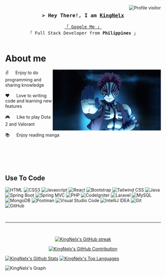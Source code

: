 

<a href="https://komarev.com/ghpvc/?username=KingNelx">
  <img align="right" src="https://komarev.com/ghpvc/?username=KingNelx&label=Visitors&color=0e75b6&style=flat" alt="Profile visitor" />
</a>

<!-- Intro  -->
<h3 align="center">
        <samp>&gt; Hey There!, I am
                <b><a target="_blank" href="https://king-nelx-dev.vercel.app/index.html">KingNelx</a></b>
        </samp>
</h3>


<p align="center"> 
  <samp>
    <a href="[https://www.google.com/search?q=Al+Siam](https://www.linkedin.com/in/jonel-tapia-894907247/?originalSubdomain=ph)">「 Google Me 」</a>
    <br>
    「 Full Stack Developer from <b> Philippines </b> 」
    <br>
    <br>
  </samp>
</p>

 
 # About me
 
<p>
  <img align="right" width="350" src="akazagif.gif" alt="Coding gif" />
  
  ✌️  &emsp; Enjoy to do programming and sharing knowledge <br/><br/>
  ❤️ &emsp; Love to writing code and learning new features <br/><br/>
  🎮 &emsp; Like to play Dota 2 and Valorant<br/><br/>
  📚 &emsp; Enjoy reading manga<br/><br/>
</p>

<br/>
<br/>
<br/>

## Use To Code

![HTML](https://img.shields.io/badge/HTML5-E34F26?style=for-the-badge&logo=html5&logoColor=white)
![CSS3](https://img.shields.io/badge/CSS3-1572B6?style=for-the-badge&logo=css3&logoColor=white)
![Javascript](https://img.shields.io/badge/Javascript-F0DB4F?style=for-the-badge&labelColor=black&logo=javascript&logoColor=F0DB4F)
![React](https://img.shields.io/badge/-React-61DBFB?style=for-the-badge&labelColor=black&logo=react&logoColor=61DBFB)
![Bootstrap](https://img.shields.io/badge/Bootstrap-563D7C?style=for-the-badge&logo=bootstrap&logoColor=white)
![Tailwind CSS](https://img.shields.io/badge/tailwindcss-38B2AC?style=for-the-badge&logo=tailwind-css&logoColor=white)
![Java](https://img.shields.io/badge/Java-007396?style=for-the-badge&logo=java&logoColor=white)
![Spring Boot](https://img.shields.io/badge/Spring%20Boot-6DB33F?style=for-the-badge&logo=spring-boot&logoColor=white)
![Spring MVC](https://img.shields.io/badge/Spring-6DB33F?style=for-the-badge&logo=spring&logoColor=white)
![PHP](https://img.shields.io/badge/PHP-777BB4?style=for-the-badge&logo=php&logoColor=white)
![CodeIgniter](https://img.shields.io/badge/CodeIgniter-EF4223?style=for-the-badge&logo=codeIgniter&logoColor=white)
![Laravel](https://img.shields.io/badge/Laravel-FF2D20?style=for-the-badge&logo=laravel&logoColor=white)
![MySQL](https://img.shields.io/badge/MySQL-4479A1?style=for-the-badge&logo=mysql&logoColor=white)
![MongoDB](https://img.shields.io/badge/MongoDB-4EA94B?style=for-the-badge&logo=mongodb&logoColor=white)
![Postman](https://img.shields.io/badge/Postman-FF6C37?style=for-the-badge&logo=postman&logoColor=white)
![Visual Studio Code](https://img.shields.io/badge/Visual_Studio-0078d7?style=for-the-badge&logo=visual%20studio&logoColor=white)
![IntelliJ IDEA](https://img.shields.io/badge/IntelliJ%20IDEA-000000?style=for-the-badge&logo=intellij-idea&logoColor=white)
![Git](https://img.shields.io/badge/Git-F05032?style=for-the-badge&logo=git&logoColor=white)
![GitHub](https://img.shields.io/badge/GitHub-181717?style=for-the-badge&logo=github&logoColor=white)

<br/>
<hr/>
<br/>

<p align="center">
  <a href="https://github.com/KingNelx">
    <img src="https://github-readme-streak-stats.herokuapp.com/?user=KingNelx&theme=radical&border=7F3FBF&background=0D1117" alt="KingNelx's GitHub streak"/>
  </a>
</p>

<p align="center">
  <a href="https://github.com/KingNelx">
    <img src="https://github-profile-summary-cards.vercel.app/api/cards/profile-details?username=KingNelx&theme=radical" alt="KingNelx's GitHub Contribution"/>
  </a>
</p>

<a> 
    <a href="https://github.com/KingNelx"><img alt="KingNelx's Github Stats" src="https://denvercoder1-github-readme-stats.vercel.app/api?username=KingNelx&show_icons=true&count_private=true&theme=react&border_color=7F3FBF&bg_color=0D1117&title_color=F85D7F&icon_color=F8D866" height="192px" width="49.5%"/></a>
  <a href="https://github.com/KingNelx"><img alt="KingNelx's Top Languages" src="https://denvercoder1-github-readme-stats.vercel.app/api/top-langs/?username=KingNelx&langs_count=8&layout=compact&theme=react&border_color=7F3FBF&bg_color=0D1117&title_color=F85D7F&icon_color=F8D866" height="192px" width="49.5%"/></a>
  <br/>
</a>

![KingNelx's Graph](https://github-readme-activity-graph.vercel.app/graph?username=KingNelx&custom_title=KingNelx's%20GitHub%20Activity%20Graph&bg_color=0D1117&color=7F3FBF&line=7F3FBF&point=7F3FBF&area_color=FFFFFF&title_color=FFFFFF&area=true)
